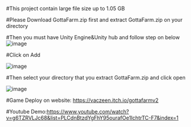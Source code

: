 #This project contain large file size up to 1.05 GB

#Please Download GottaFarm.zip first and extract GottaFarm.zip on your directory 

#Then you must have Unity Engine&Unity hub and follow step on below 
![image](https://github.com/vaczeen/gotta/assets/46591136/ec6bdbfb-32c4-43a5-ad02-5c2eec374daf)

#Click on Add

![image](https://github.com/vaczeen/gotta/assets/46591136/bd105447-34fc-4f79-a2b9-2d8cd53dc843)

#Then select your directory that you extract GottaFarm.zip and click open

![image](https://github.com/vaczeen/gotta/assets/46591136/832e6443-3764-4148-a9d7-76f5dece646d)

#Game Deploy on website: https://vaczeen.itch.io/gottafarmv2

#Youtube Demo:https://www.youtube.com/watch?v=g6TZRVLJc68&list=PLCdnBtzdYgFhY95ourafOe1IchtrTC-F7&index=1
